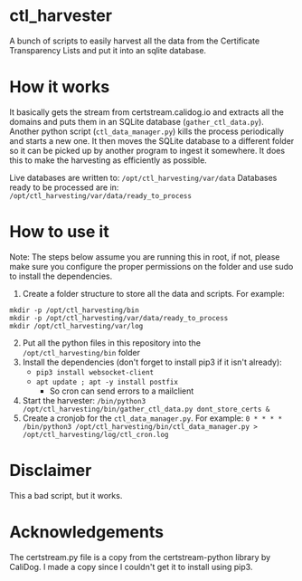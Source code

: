 # ctl_harvester
A bunch of scripts to easily harvest all the data from the Certificate Transparency Lists and put it into an sqlite database.

# How it works
It basically gets the stream from certstream.calidog.io and extracts all the domains and puts them in an SQLite database (`gather_ctl_data.py`). 
Another python script (`ctl_data_manager.py`) kills the process periodically and starts a new one. It then moves the SQLite database to a different folder so it can be picked up by another program to ingest it somewhere. It does this to make the harvesting as efficiently as possible. 

Live databases are written to: `/opt/ctl_harvesting/var/data`
Databases ready to be processed are in: `/opt/ctl_harvesting/var/data/ready_to_process`

# How to use it
Note: The steps below assume you are running this in root, if not, please make sure you configure the proper permissions on the folder and use sudo to install the dependencies.

1. Create a folder structure to store all the data and scripts. For example:
```
mkdir -p /opt/ctl_harvesting/bin
mkdir -p /opt/ctl_harvesting/var/data/ready_to_process
mkdir /opt/ctl_harvesting/var/log
```
2. Put all the python files in this repository into the `/opt/ctl_harvesting/bin` folder
3. Install the dependencies (don't forget to install pip3 if it isn't already):
    - `pip3 install websocket-client`
    - `apt update ; apt -y install postfix` 
      - So cron can send errors to a mailclient
4. Start the harvester:
`/bin/python3 /opt/ctl_harvesting/bin/gather_ctl_data.py dont_store_certs &`
5. Create a cronjob for the `ctl_data_manager.py`. For example:
`0 * * * * /bin/python3 /opt/ctl_harvesting/bin/ctl_data_manager.py > /opt/ctl_harvesting/log/ctl_cron.log`

# Disclaimer
This a bad script, but it works.

# Acknowledgements
The certstream.py file is a copy from the certstream-python library by CaliDog. I made a copy since I couldn't get it to install using pip3.
